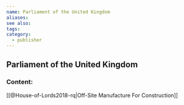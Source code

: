 ```yaml
---
name: Parliament of the United Kingdom
aliases:
see also:
tags:
category:
  - publisher
---
```


## Parliament of the United Kingdom

### Content:
[[@House-of-Lords2018-rq|Off-Site Manufacture For Construction]]